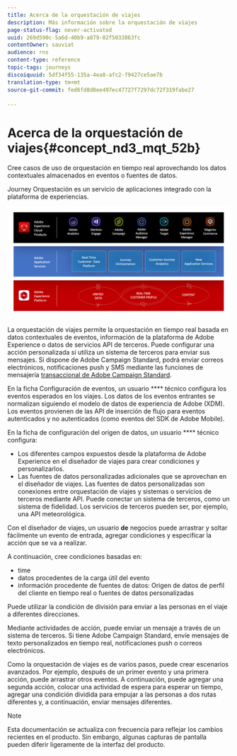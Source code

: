 ```yaml
---
title: Acerca de la orquestación de viajes
description: Más información sobre la orquestación de viajes
page-status-flag: never-activated
uuid: 269d590c-5a6d-40b9-a879-02f5033863fc
contentOwner: sauviat
audience: rns
content-type: reference
topic-tags: journeys
discoiquuid: 5df34f55-135a-4ea8-afc2-f9427ce5ae7b
translation-type: tm+mt
source-git-commit: fed6fd8d8ee497ec47727f7297dc72f319fabe27

---
```



# Acerca de la orquestación de viajes{#concept_nd3_mqt_52b}

Cree casos de uso de orquestación en tiempo real aprovechando los datos contextuales almacenados en eventos o fuentes de datos.

Journey Orquestación es un servicio de aplicaciones integrado con la plataforma de experiencias.

![](../assets/journeydiagram.png)

La orquestación de viajes permite la orquestación en tiempo real basada en datos contextuales de eventos, información de la plataforma de Adobe Experience o datos de servicios API de terceros. Puede configurar una acción personalizada si utiliza un sistema de terceros para enviar sus mensajes. Si dispone de Adobe Campaign Standard, podrá enviar correos electrónicos, notificaciones push y SMS mediante las funciones de mensajería [transaccional de Adobe Campaign Standard](https://docs.adobe.com/content/help/en/campaign-standard/using/communication-channels/transactional-messaging/about-transactional-messaging.html).

En la ficha Configuración de eventos, un usuario **** técnico configura los eventos esperados en los viajes. Los datos de los eventos entrantes se normalizan siguiendo el modelo de datos de experiencia de Adobe (XDM). Los eventos provienen de las API de inserción de flujo para eventos autenticados y no autenticados (como eventos del SDK de Adobe Mobile).

En la ficha de configuración del origen de datos, un usuario **** técnico configura:

* Los diferentes campos expuestos desde la plataforma de Adobe Experience en el diseñador de viajes para crear condiciones y personalizarlos.
* Las fuentes de datos personalizadas adicionales que se aprovechan en el diseñador de viajes. Las fuentes de datos personalizadas son conexiones entre orquestación de viajes y sistemas o servicios de terceros mediante API. Puede conectar un sistema de terceros, como un sistema de fidelidad. Los servicios de terceros pueden ser, por ejemplo, una API meteorológica.

Con el diseñador de viajes, un usuario **de** negocios puede arrastrar y soltar fácilmente un evento de entrada, agregar condiciones y especificar la acción que se va a realizar.

A continuación, cree condiciones basadas en:

* time
* datos procedentes de la carga útil del evento
* información procedente de fuentes de datos: Origen de datos de perfil del cliente en tiempo real o fuentes de datos personalizadas

Puede utilizar la condición de división para enviar a las personas en el viaje a diferentes direcciones.

Mediante actividades de acción, puede enviar un mensaje a través de un sistema de terceros. Si tiene Adobe Campaign Standard, envíe mensajes de texto personalizados en tiempo real, notificaciones push o correos electrónicos.

Como la orquestación de viajes es de varios pasos, puede crear escenarios avanzados. Por ejemplo, después de un primer evento y una primera acción, puede arrastrar otros eventos. A continuación, puede agregar una segunda acción, colocar una actividad de espera para esperar un tiempo, agregar una condición dividida para empujar a las personas a dos rutas diferentes y, a continuación, enviar mensajes diferentes.

>[!NOTE]
>
>Esta documentación se actualiza con frecuencia para reflejar los cambios recientes en el producto. Sin embargo, algunas capturas de pantalla pueden diferir ligeramente de la interfaz del producto.

